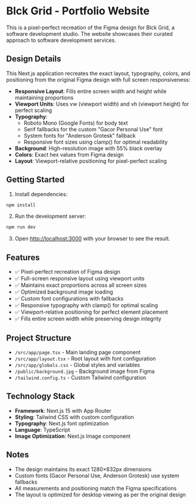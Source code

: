 # Blck Grid - Portfolio Website

This is a pixel-perfect recreation of the Figma design for Blck Grid, a software development studio. The website showcases their curated approach to software development services.

## Design Details

This Next.js application recreates the exact layout, typography, colors, and positioning from the original Figma design with full screen responsiveness:

- **Responsive Layout**: Fills entire screen width and height while maintaining proportions
- **Viewport Units**: Uses vw (viewport width) and vh (viewport height) for perfect scaling
- **Typography**: 
  - Roboto Mono (Google Fonts) for body text
  - Serif fallbacks for the custom "Gacor Personal Use" font
  - System fonts for "Anderson Grotesk" fallback
  - Responsive font sizes using clamp() for optimal readability
- **Background**: High-resolution image with 55% black overlay
- **Colors**: Exact hex values from Figma design
- **Layout**: Viewport-relative positioning for pixel-perfect scaling

## Getting Started

1. Install dependencies:
```bash
npm install
```

2. Run the development server:
```bash
npm run dev
```

3. Open [http://localhost:3000](http://localhost:3000) with your browser to see the result.

## Features

- ✅ Pixel-perfect recreation of Figma design
- ✅ Full-screen responsive layout using viewport units
- ✅ Maintains exact proportions across all screen sizes
- ✅ Optimized background image loading
- ✅ Custom font configurations with fallbacks
- ✅ Responsive typography with clamp() for optimal scaling
- ✅ Viewport-relative positioning for perfect element placement
- ✅ Fills entire screen width while preserving design integrity

## Project Structure

- `/src/app/page.tsx` - Main landing page component
- `/src/app/layout.tsx` - Root layout with font configuration
- `/src/app/globals.css` - Global styles and variables
- `/public/background.jpg` - Background image from Figma
- `/tailwind.config.ts` - Custom Tailwind configuration

## Technology Stack

- **Framework**: Next.js 15 with App Router
- **Styling**: Tailwind CSS with custom configuration
- **Typography**: Next.js font optimization
- **Language**: TypeScript
- **Image Optimization**: Next.js Image component

## Notes

- The design maintains its exact 1280×832px dimensions
- Custom fonts (Gacor Personal Use, Anderson Grotesk) use system fallbacks
- All measurements and positioning match the Figma specifications
- The layout is optimized for desktop viewing as per the original design
